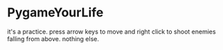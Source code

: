 # PygameYourLife
it's a practice. press arrow keys to move and right click to shoot enemies falling from above. nothing else.
